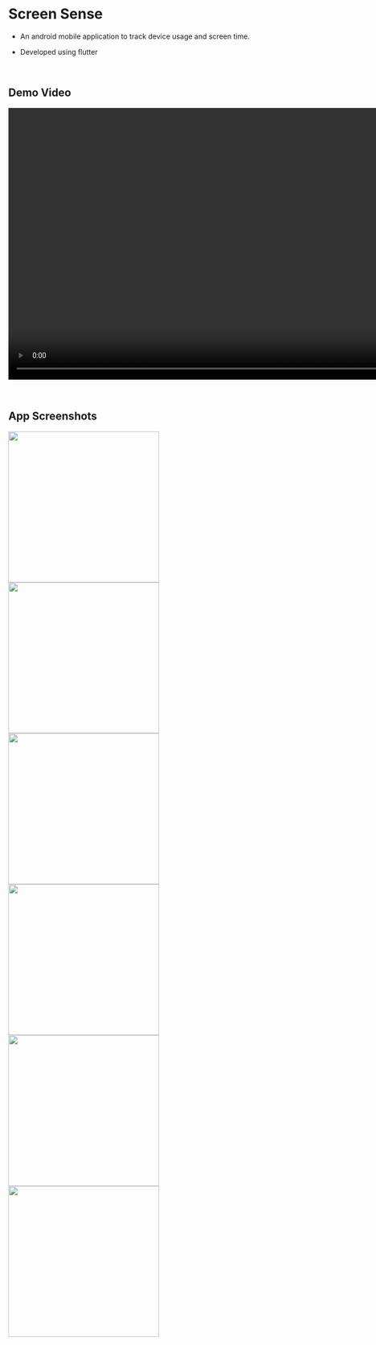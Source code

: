 # Screen Sense

- An android mobile application to track device usage and screen time.

- Developed using flutter

<br>

## Demo Video

<video controls src="demo_ss/ScreenSenseDemo2.mp4" width="1080">Screen Sense Demo</video>

<br>

## App Screenshots

<img src="demo_ss/analytics.jpeg" width="300" />
<img src="demo_ss/app_dash.jpeg" width="300" />
<img src="demo_ss/dash_app_lists.jpeg" width="300" />
<br>
<img src="demo_ss/dash.jpeg" width="300" />
<img src="demo_ss/settings.jpeg" width="300" />
<img src="demo_ss/splash_screen.jpg" width="300" />

